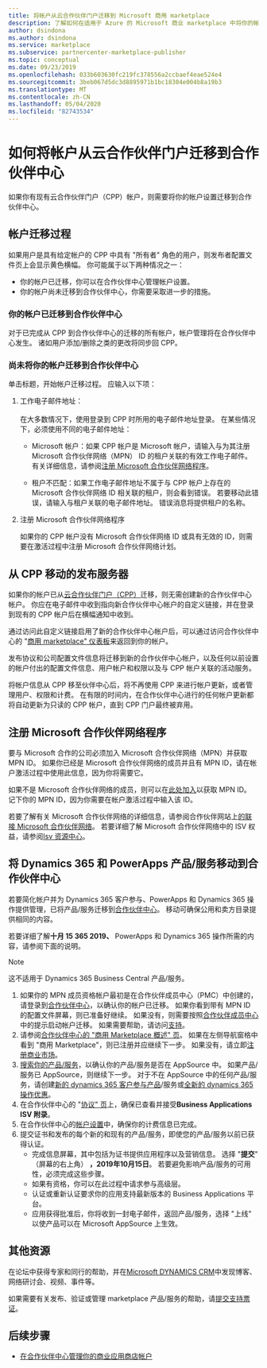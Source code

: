 ```yaml
---
title: 将帐户从云合作伙伴门户迁移到 Microsoft 商用 marketplace
description: 了解如何在适用于 Azure 的 Microsoft 商业 marketplace 中将你的帐户从云合作伙伴门户迁移到合作伙伴中心
author: dsindona
ms.author: dsindona
ms.service: marketplace
ms.subservice: partnercenter-marketplace-publisher
ms.topic: conceptual
ms.date: 09/23/2019
ms.openlocfilehash: 033b603630fc219fc378556a2ccbaef4eae524e4
ms.sourcegitcommit: 3beb067d5dc3d8895971b1bc18304e004b8a19b3
ms.translationtype: MT
ms.contentlocale: zh-CN
ms.lasthandoff: 05/04/2020
ms.locfileid: "82743534"
---
```

# <a name="how-to-migrate-your-account-from-cloud-partner-portal-to-partner-center"></a>如何将帐户从云合作伙伴门户迁移到合作伙伴中心

如果你有现有云合作伙伴门户（CPP）帐户，则需要将你的帐户设置迁移到合作伙伴中心。

## <a name="account-migration-process"></a>帐户迁移过程

如果用户是具有给定帐户的 CPP 中具有 "所有者" 角色的用户，则发布者配置文件页上会显示黄色横幅。 你可能属于以下两种情况之一：

- 你的帐户已迁移，你可以在合作伙伴中心管理帐户设置。
- 你的帐户尚未迁移到合作伙伴中心，你需要采取进一步的措施。

### <a name="your-account-has-been-migrated-to-partner-center"></a>你的帐户已迁移到合作伙伴中心

对于已完成从 CPP 到合作伙伴中心的迁移的所有帐户，帐户管理将在合作伙伴中心发生。 诸如用户添加/删除之类的更改将同步回 CPP。

### <a name="you-have-not-yet-migrated-your-account-to-partner-center"></a>尚未将你的帐户迁移到合作伙伴中心

单击标题，开始帐户迁移过程。 应输入以下项：

1. 工作电子邮件地址： <br> <br> 在大多数情况下，使用登录到 CPP 时所用的电子邮件地址登录。 在某些情况下，必须使用不同的电子邮件地址：

    * Microsoft 帐户：如果 CPP 帐户是 Microsoft 帐户，请输入与为其注册 Microsoft 合作伙伴网络（MPN） ID 的租户关联的有效工作电子邮件。 有关详细信息，请参阅[注册 Microsoft 合作伙伴网络程序](#sign-up-for-microsoft-partner-network-program)。

    * 租户不匹配：如果工作电子邮件地址不属于与 CPP 帐户上存在的 Microsoft 合作伙伴网络 ID 相关联的租户，则会看到错误。 若要移动此错误，请输入与租户关联的电子邮件地址。 错误消息将提供租户的名称。

2. 注册 Microsoft 合作伙伴网络程序

    如果你的 CPP 帐户没有 Microsoft 合作伙伴网络 ID 或具有无效的 ID，则需要在激活过程中注册 Microsoft 合作伙伴网络计划。

## <a name="publishers-moving-from-cpp"></a>从 CPP 移动的发布服务器

如果你的帐户已从[云合作伙伴门户（CPP）](https://cloudpartner.azure.com)迁移，则无需创建新的合作伙伴中心帐户。 你应在电子邮件中收到指向新合作伙伴中心帐户的自定义链接，并在登录到现有的 CPP 帐户后在横幅通知中收到。

通过访问此自定义链接启用了新的合作伙伴中心帐户后，可以通过访问合作伙伴中心的 "[商用 marketplace" 仪表板](https://partner.microsoft.com/dashboard/commercial-marketplace/overview)来返回到你的帐户。

发布协议和公司配置文件信息将迁移到新的合作伙伴中心帐户，以及任何以前设置的帐户付出的配置文件信息、用户帐户和权限以及与 CPP 帐户关联的活动服务。

将帐户信息从 CPP 移至伙伴中心后，将不再使用 CPP 来进行帐户更新，或者管理用户、权限和计费。 在有限的时间内，在合作伙伴中心进行的任何帐户更新都将自动更新为只读的 CPP 帐户，直到 CPP 门户最终被弃用。

## <a name="sign-up-for-microsoft-partner-network-program"></a>注册 Microsoft 合作伙伴网络程序

要与 Microsoft 合作的公司必须加入 Microsoft 合作伙伴网络（MPN）并获取 MPN ID。 如果你已经是 Microsoft 合作伙伴网络的成员并且有 MPN ID，请在帐户激活过程中使用此信息，因为你将需要它。  

如果不是 Microsoft 合作伙伴网络的成员，则可以在[此处加入](https://signup.microsoft.com/signup?sku=StoreForBusinessIW&origin=partnerdashboard&culture=en-us&ru=https://partner.microsoft.com/dashboard/account/v3/xpu/onboard?ru=/dashboard/account/v3/enrollment/companyprofile/basicpartnernetwork/new)以获取 MPN ID。 记下你的 MPN ID，因为你需要在帐户激活过程中输入该 ID。

若要了解有关 Microsoft 合作伙伴网络的详细信息，请参阅合作伙伴网站上[的联接 Microsoft 合作伙伴网络](https://partner.microsoft.com/en-US/membership)。 若要详细了解 Microsoft 合作伙伴网络中的 ISV 权益，请参阅[Isv 资源中心](https://partner.microsoft.com/isv-resource-hub)。  

## <a name="move-dynamics-365-and-powerapps-offers-to-partner-center"></a>将 Dynamics 365 和 PowerApps 产品/服务移动到合作伙伴中心

若要简化帐户并为 Dynamics 365 客户参与、PowerApps 和 Dynamics 365 操作提供管理，已将产品/服务迁移到[合作伙伴中心](https://partner.microsoft.com/)。 移动可确保公用和卖方目录提供相同的内容。

若要详细了解**十月 15 365 2019、** PowerApps 和 Dynamics 365 操作所需的内容，请参阅下面的说明。

> [!NOTE]
> 这不适用于 Dynamics 365 Business Central 产品/服务。  

1. 如果你的 MPN 成员资格帐户最初是在合作伙伴成员中心（PMC）中创建的，请登录到[合作伙伴中心](https://partner.microsoft.com/pcv/accountsettings/connectedpartnerprofile)，以确认你的帐户已迁移。 如果你看到带有 MPN ID 的配置文件屏幕，则已准备好继续。 如果没有，则需要按照[合作伙伴成员中心](https://partners.microsoft.com/partnerprogram/Welcome.aspx)中的提示启动帐户迁移。 如果需要帮助，请访问[支持](https://partner.microsoft.com/support?issueid=100-0077)。
2. 请参阅[合作伙伴中心的 "商用 Marketplace 概述" 页](https://partner.microsoft.com/dashboard/commercial-marketplace/overview)。 如果在左侧导航窗格中看到 "商用 Marketplace"，则已注册并应继续下一步。 如果没有，请立即[注册商业市场](https://partner.microsoft.com/dashboard/account/v3/enrollment/introduction/partnership)。
3. [搜索你的产品/服务](https://appsource.microsoft.com/)，以确认你的产品/服务是否在 AppSource 中。 如果产品/服务已 AppSource，则继续下一步。 对于不在 AppSource 中的任何产品/服务，请创建[新的 dynamics 365 客户参与产品](create-new-customer-engagement-offer.md)/服务或[全新的 dynamics 365 操作优惠](create-new-operations-offer.md)。
4. 在合作伙伴中心的 "[协议" 页](https://partner.microsoft.com/dashboard/account/agreements)上，确保已查看并接受**Business Applications ISV 附录**。
5. 在合作伙伴中心的[帐户设置](https://partner.microsoft.com/dashboard/account/v3/accountsettings/billingprofile)中，确保你的计费信息已完成。
6. 提交证书和发布的每个新的和现有的产品/服务，即使您的产品/服务以前已获得认证。
    * 完成信息屏幕，其中包括为证书提供应用程序以及营销信息。 选择 "**提交**" （屏幕的右上角） **，2019年10月15日**。 若要避免影响产品/服务的可用性，必须完成这些步骤。
    * 如果有资格，你可以在此过程中请求参与高级层。
    * 认证或重新认证要求你的应用支持最新版本的 Business Applications 平台。
    * 应用获得批准后，你将收到一封电子邮件，返回产品/服务，选择 "上线" 以使产品可以在 Microsoft AppSource 上生效。

## <a name="additional-resources"></a>其他资源

在论坛中获得专家和同行的帮助，并在[Microsoft DYNAMICS CRM](https://community.dynamics.com/crm?wa=wsignin1.0)中发现博客、网络研讨会、视频、事件等。

如果需要有关发布、验证或管理 marketplace 产品/服务的帮助，请[提交支持票证](https://partner.microsoft.com/support/v2/?stage=1)。

## <a name="next-step"></a>后续步骤

- [在合作伙伴中心管理你的商业应用商店帐户](./manage-account.md)
